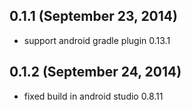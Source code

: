 ## 0.1.1 (September 23, 2014)

  - support android gradle plugin 0.13.1

## 0.1.2 (September 24, 2014)

  - fixed build in android studio 0.8.11